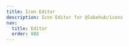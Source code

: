 ```yaml
---
title: Icon Editor
description: Icon Editor for @lobehub/icons
nav:
  title: Editor
  order: 888
---
```


<code src="../../src/components/Editor/index.tsx" inline></code>
